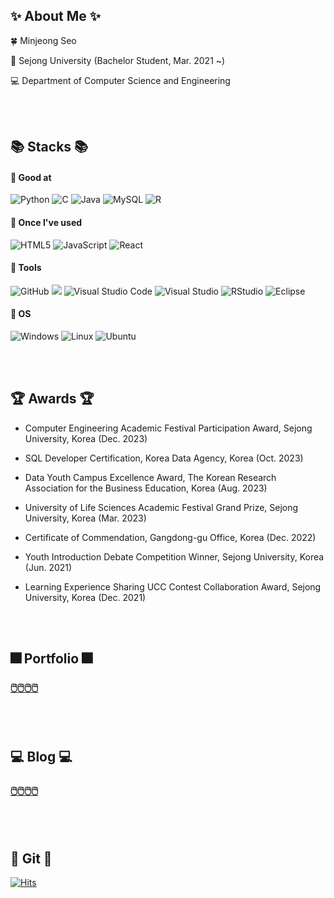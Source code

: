 ## ✨ About Me ✨

🍀 Minjeong Seo

🏫 Sejong University (Bachelor Student, Mar. 2021 ~)

💻 Department of Computer Science and Engineering

<br/>
<br/>

## 📚 Stacks 📚
#### 📌 Good at
![Python](https://img.shields.io/badge/python-3670A0?style=for-the-badge&logo=python&logoColor=ffdd54)
![C](https://img.shields.io/badge/c-%2300599C.svg?style=for-the-badge&logo=c&logoColor=white)
![Java](https://img.shields.io/badge/java-%23ED8B00.svg?style=for-the-badge&logo=openjdk&logoColor=white)
![MySQL](https://img.shields.io/badge/mysql-%2300f.svg?style=for-the-badge&logo=mysql&logoColor=white)
![R](https://img.shields.io/badge/r-%23276DC3.svg?style=for-the-badge&logo=r&logoColor=white)

#### 📌 Once I've used
![HTML5](https://img.shields.io/badge/html5-%23E34F26.svg?style=for-the-badge&logo=html5&logoColor=white)
![JavaScript](https://img.shields.io/badge/javascript-%23323330.svg?style=for-the-badge&logo=javascript&logoColor=%23F7DF1E)
![React](https://img.shields.io/badge/react-%2320232a.svg?style=for-the-badge&logo=react&logoColor=%2361DAFB)


#### 📌 Tools
![GitHub](https://img.shields.io/badge/github-%23121011.svg?style=for-the-badge&logo=github&logoColor=white)
<img src="https://img.shields.io/badge/Google Colab-F9AB00?style=for-the-badge&logo=Google Colab&logoColor=white">
![Visual Studio Code](https://img.shields.io/badge/Visual%20Studio%20Code-0078d7.svg?style=for-the-badge&logo=visual-studio-code&logoColor=white)
![Visual Studio](https://img.shields.io/badge/Visual%20Studio-5C2D91.svg?style=for-the-badge&logo=visual-studio&logoColor=white)
![RStudio](https://img.shields.io/badge/RStudio-4285F4?style=for-the-badge&logo=rstudio&logoColor=white)
![Eclipse](https://img.shields.io/badge/Eclipse-FE7A16.svg?style=for-the-badge&logo=Eclipse&logoColor=white)


#### 📌 OS
![Windows](https://img.shields.io/badge/Windows-0078D6?style=for-the-badge&logo=windows&logoColor=white)
![Linux](https://img.shields.io/badge/Linux-FCC624?style=for-the-badge&logo=linux&logoColor=black)
![Ubuntu](https://img.shields.io/badge/Ubuntu-E95420?style=for-the-badge&logo=ubuntu&logoColor=white)

<br/>
<br/>

## 🏆 Awards 🏆
- Computer Engineering Academic Festival Participation Award, Sejong University, Korea (Dec. 2023)
  
- SQL Developer Certification, Korea Data Agency, Korea (Oct. 2023)

- Data Youth Campus Excellence Award, The Korean Research Association for the Business Education, Korea (Aug. 2023)

- University of Life Sciences Academic Festival Grand Prize, Sejong University, Korea (Mar. 2023)

- Certificate of Commendation, Gangdong-gu Office, Korea (Dec. 2022)

- Youth Introduction Debate Competition Winner, Sejong University, Korea (Jun. 2021)

- Learning Experience Sharing UCC Contest Collaboration Award, Sejong University, Korea (Dec. 2021)



  
<br/>
<br/>

## 🎆 Portfolio 🎆
### [🖱️](https://spotted-lillipilli-186.notion.site/s-Portfolio-fa2b396706e24c1c9cd9d4dfc1e8f223)[🖱️](https://spotted-lillipilli-186.notion.site/s-Portfolio-fa2b396706e24c1c9cd9d4dfc1e8f223)[🖱️](https://spotted-lillipilli-186.notion.site/s-Portfolio-fa2b396706e24c1c9cd9d4dfc1e8f223)[🖱️](https://spotted-lillipilli-186.notion.site/s-Portfolio-fa2b396706e24c1c9cd9d4dfc1e8f223)



<br/>
<br/>

## 💻 Blog 💻
### [🖱️](https://seom-j.tistory.com/)[🖱️](https://seom-j.tistory.com/)[🖱️](https://seom-j.tistory.com/)[🖱️](https://seom-j.tistory.com/)

<br/>
<br/>

## 🔧 Git 🔧
[![Hits](https://hits.seeyoufarm.com/api/count/incr/badge.svg?url=https%3A%2F%2Fgithub.com%2Fseom-j&count_bg=%23C6D8B8&title_bg=%23266D37&icon=&icon_color=%23E7E7E7&title=hits&edge_flat=false)](https://hits.seeyoufarm.com)




